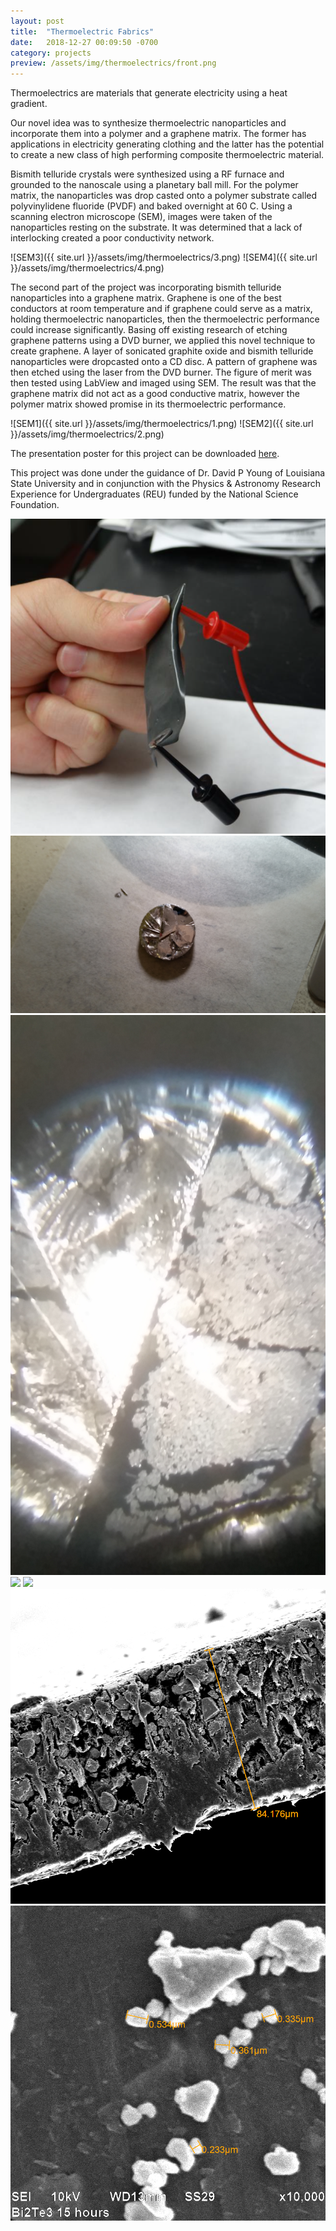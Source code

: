 ```yaml
---
layout: post
title:  "Thermoelectric Fabrics"
date:   2018-12-27 00:09:50 -0700
category: projects
preview: /assets/img/thermoelectrics/front.png
---
```


Thermoelectrics are materials that generate electricity using a heat gradient.

Our novel idea was to synthesize thermoelectric nanoparticles and incorporate them into a polymer and a graphene matrix. The former has applications in electricity generating clothing and the latter has the potential to create a new class of high performing composite thermoelectric material.

Bismith telluride crystals were synthesized using a RF furnace and grounded to the nanoscale using a planetary ball mill. For the polymer matrix, the nanoparticles was drop casted onto a polymer substrate called polyvinylidene fluoride (PVDF) and baked overnight at 60 C. Using a scanning electron microscope (SEM), images were taken of the nanoparticles resting on the substrate. It was determined that a lack of interlocking created a poor conductivity network.

![SEM3]({{ site.url }}/assets/img/thermoelectrics/3.png)
![SEM4]({{ site.url }}/assets/img/thermoelectrics/4.png)

The second part of the project was incorporating bismith telluride nanoparticles into a graphene matrix. Graphene is one of the best conductors at room temperature and if graphene could serve as a matrix, holding thermoelectric nanoparticles, then the thermoelectric performance could increase significantly. Basing off existing research of etching graphene patterns using a DVD burner, we applied this novel technique to create graphene. A layer of sonicated graphite oxide and bismith telluride nanoparticles were dropcasted onto a CD disc. A pattern of graphene was then etched using the laser from the DVD burner. The figure of merit was then tested using LabView and imaged using SEM. The result was that the graphene matrix did not act as a good conductive matrix, however the polymer matrix showed promise in its thermoelectric performance.

![SEM1]({{ site.url }}/assets/img/thermoelectrics/1.png)
![SEM2]({{ site.url }}/assets/img/thermoelectrics/2.png)

The presentation poster for this project can be downloaded [here](https://www.dswenn.com/assets/files/final_poster.pdf).

This project was done under the guidance of Dr. David P Young of Louisiana State University and in conjunction with the Physics & Astronomy Research Experience for Undergraduates (REU) funded by the National Science Foundation.

<div class="gallery" data-columns="2">
	<img src ="/assets/img/thermoelectrics/demo.png">
    <img src="/assets/img/thermoelectrics/11.jpg">
    <img src="/assets/img/thermoelectrics/22.jpg">
    <img src="/assets/img/thermoelectrics/33.JPG">
    <img src="/assets/img/thermoelectrics/44.JPG">
    <img src="/assets/img/thermoelectrics/55.png">
    <img src="/assets/img/thermoelectrics/66.png">
</div>
